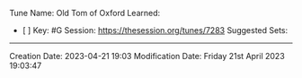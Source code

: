 Tune Name: Old Tom of Oxford
Learned: 
- [ ] 
Key: #G
Session: https://thesession.org/tunes/7283
Suggested Sets:

---
Creation Date: 2023-04-21 19:03
Modification Date: Friday 21st April 2023 19:03:47